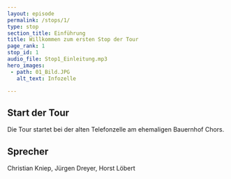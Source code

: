 ```yaml
---
layout: episode
permalink: /stops/1/
type: stop
section_title: Einführung
title: Willkommen zum ersten Stop der Tour
page_rank: 1
stop_id: 1
audio_file: Stop1_Einleitung.mp3
hero_images:
 - path: 01_Bild.JPG
   alt_text: Infozelle

---
```

## Start der Tour
Die Tour startet bei der alten Telefonzelle am ehemaligen Bauernhof Chors.

## Sprecher
Christian Kniep, Jürgen Dreyer, Horst Löbert
